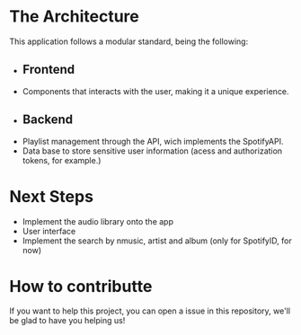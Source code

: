 <h1>The Architecture</h1>

<p>This application follows a modular standard, being the following: </p>

<ul>
<li><h2>Frontend</h2>
<li> Components that interacts with the user, making it a unique experience.</li>
</li>

<li><h2>Backend</h2>
<li> Playlist management through the API, wich implements the SpotifyAPI.</li>
<li> Data base to store sensitive user information (acess and authorization tokens, for example.)</li>

</ul>

<h1>Next Steps</h1>

<ul>
<li> Implement the audio library onto the app</li>
<li> User interface</li>
<li> Implement the search by nmusic, artist and album (only for SpotifyID, for now)</li>
</ul>

<h1>How to contributte</h1>

<p>If you want to help this project, you can open a issue in this repository, we'll be glad to have you helping us!</p>